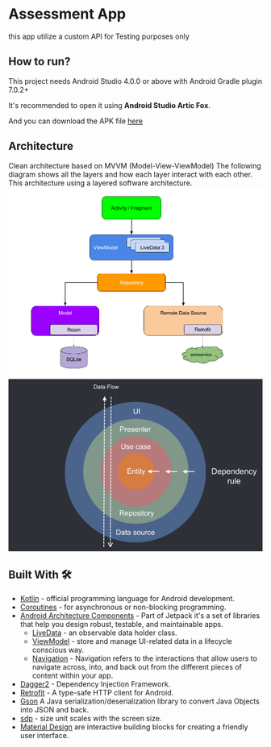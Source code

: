 # Assessment App

this app utilize a custom API for Testing purposes only

## How to run?

This project needs Android Studio 4.0.0 or above with Android Gradle plugin 7.0.2+

It's recommended to open it using <B>Android Studio Artic Fox</B>.

And you can download the APK file [here](https://raw.githubusercontent.com/eslam0stafa23/ElmAssessment/6ed2d48100950b8e6d5987de5bde6a2b21d316e2/app/build/outputs/apk/debug/Elm%20Assessment.apk)

## Architecture
Clean architecture based on MVVM (Model-View-ViewModel)
The following diagram shows all the layers and how each layer interact with each other. This architecture using a layered software architecture.
![MVVM](https://github.com/eslam0stafa23/ElmAssessment/blob/master/art/mvvm_architecture.png)
![Clean Architecture](https://github.com/eslam0stafa23/ElmAssessment/blob/master/art/clean_architecture.png)
## Built With 🛠
* [Kotlin](https://kotlinlang.org/) - official programming language for Android development.
* [Coroutines](https://kotlinlang.org/docs/reference/coroutines-overview.html) - for asynchronous or non-blocking programming.
* [Android Architecture Components](https://developer.android.com/topic/libraries/architecture) - Part of Jetpack it's a set of libraries that help you design robust, testable, and maintainable apps.
    - [LiveData](https://developer.android.com/topic/libraries/architecture/livedata) - an observable data holder class.
    - [ViewModel](https://developer.android.com/topic/libraries/architecture/viewmodel) - store and manage UI-related data in a lifecycle conscious way.
    - [Navigation](https://developer.android.com/guide/navigation) - Navigation refers to the interactions that allow users to navigate across, into, and back out from the different pieces of content within your app.
* [Dagger2](https://github.com/google/dagger) - Dependency Injection Framework.
* [Retrofit](https://square.github.io/retrofit/) - A type-safe HTTP client for Android.
* [Gson](https://github.com/google/gson) A Java serialization/deserialization library to convert Java Objects into JSON and back.
* [sdp](https://github.com/intuit/sdp) - size unit scales with the screen size.
* [Material Design](https://material.io/design/guidelines-overview) are interactive building blocks for creating a friendly user interface.
